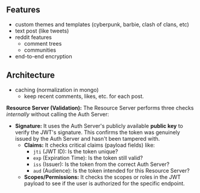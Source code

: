 ## Features

- custom themes and templates (cyberpunk, barbie, clash of clans, etc)
- text post (like tweets)
- reddit features
  - comment trees
  - communities
- end-to-end encryption

## Architecture

- caching (normalization in mongo)
  - keep recent comments, likes, etc. for each post.

**Resource Server (Validation):** The Resource Server performs three checks _internally_ without calling the Auth Server:

- **Signature:** It uses the Auth Server's publicly available **public key** to verify the JWT's signature. This confirms the token was genuinely issued by the Auth Server and hasn't been tampered with.
  - **Claims:** It checks critical claims (payload fields) like:
    - `jti` (JWT ID): Is the token unique?
    - `exp` (Expiration Time): Is the token still valid?
    - `iss` (Issuer): Is the token from the correct Auth Server?
    - `aud` (Audience): Is the token intended for this Resource Server?
  - **Scopes/Permissions:** It checks the scopes or roles in the JWT payload to see if the user is authorized for the specific endpoint.
